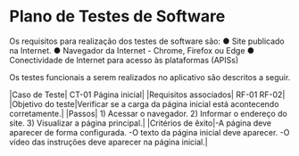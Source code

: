 # Plano de Testes de Software

Os requisitos para realização dos testes de software são:
●	Site publicado na Internet.
●	Navegador da Internet - Chrome, Firefox ou Edge
●	Conectividade de Internet para acesso às plataformas (APISs)

Os testes funcionais a serem realizados no aplicativo são descritos a seguir.

|Caso de Teste| CT-01 Página inicial|
|Requisitos associados| RF-01 RF-02|
|Objetivo do teste|Verificar se a carga da página inicial está acontecendo corretamente.|
|Passos| 1) Acessar o navegador. 2) Informar o endereço do site. 3) Visualizar a página principal.|
|Critérios de êxito|-A página deve aparecer de forma configurada. -O texto da página inicial deve aparecer. -O vídeo das instruções deve aparecer na página inicial.|
